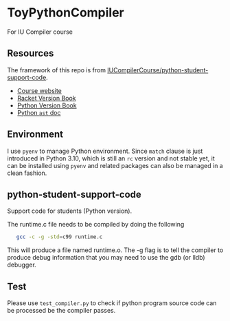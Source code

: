 # ToyPythonCompiler
For IU Compiler course

## Resources

The framework of this repo is from [IUCompilerCourse/python-student-support-code](https://github.com/IUCompilerCourse/python-student-support-code).

- [Course website](https://iucompilercourse.github.io/IU-Fall-2021/)
- [Racket Version Book](https://www.dropbox.com/s/ktdw8j0adcc44r0/book.pdf?dl=1)
- [Python Version Book](https://www.dropbox.com/s/mfxtojk4yif3toj/python-book.pdf?dl=1)
- [Python `ast` doc](https://docs.python.org/3.10/library/ast.html#ast.parse)

## Environment

I use `pyenv` to manage Python environment. Since `match` clause is just introduced in Python 3.10, which is still an `rc` version and not stable yet, it can be installed using `pyenv` and related packages can also be managed in a clean fashion.

## python-student-support-code

Support code for students (Python version).

The runtime.c file needs to be compiled by doing the following

```sh
   gcc -c -g -std=c99 runtime.c
```
This will produce a file named runtime.o. The -g flag is to tell the compiler to produce debug information that you may need to use the gdb (or lldb) debugger.

## Test

Please use `test_compiler.py` to check if python program source code can be processed be the compiler passes.